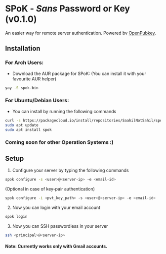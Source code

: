 # SPoK - *Sans* Password or Key (v0.1.0)
An easier way for remote server authentication. Powered bv [OpenPubkey](https://github.com/openpubkey/openpubkey).

## Installation

### For Arch Users:

- Download the AUR package for SPoK:
   (You can install it with your favourite AUR helper)

```bash
yay -S spok-bin
```

### For Ubuntu/Debian Users:

- You can install by running the following commands
```bash
curl -s https://packagecloud.io/install/repositories/SaahilNotSahil/spok/script.deb.sh?any=true | sudo bash
sudo apt update
sudo apt install spok
```

### Coming soon for other Operation Systems :)

## Setup

1. Configure your server by typing the following commands

```bash
spok configure -s <user>@<server-ip> -e <email-id>
```

(Optional in case of key-pair authentication)

```bash
spok configure -i <pvt_key_path> -s <user>@<server-ip> -e <email-id>
```

2. Now you can login with your email account

```bash
spok login
```

3. Now you can SSH passwordless in your server

```bash
ssh <principal>@<server-ip>
```

#### Note: Currently works only with Gmail accounts.
